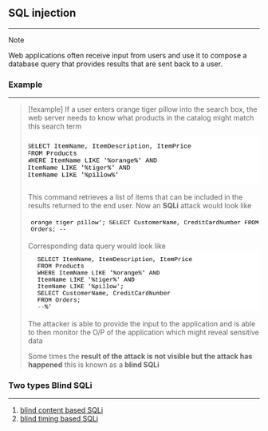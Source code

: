 ## SQL injection
---
>[!note]
>Web applications often receive input from users and use it to compose a database query that provides results that are sent back to a user.

### Example 
---
>[!example]
>If a user enters orange tiger pillow into the search box, the web server needs to know what products in the catalog might match this search term 
>
>![Pasted image 20251001200853.png](../../images/Pasted%20image%2020251001200853.png)
>
>This command retrieves a list of items that can be included in the results returned to the end user. Now an **SQLi**  attack would look like 
>
>![Pasted image 20251001201024.png](../../images/Pasted%20image%2020251001201024.png)
>
>Corresponding data query would look like 
>![Pasted image 20251001201128.png](../../images/Pasted%20image%2020251001201128.png)
>
>The attacker is able to provide the input to the application and is able to then monitor the O/P of the application which might reveal sensitive data 
>
>Some times the **result of the attack is not visible but the attack has happened** this is known as a **blind SQLi**


### Two types Blind SQLi
---
1. [blind content based SQLi](blind%20content%20based%20SQLi.md)
2. [blind timing based SQLi](blind%20timing%20based%20SQLi.md)


